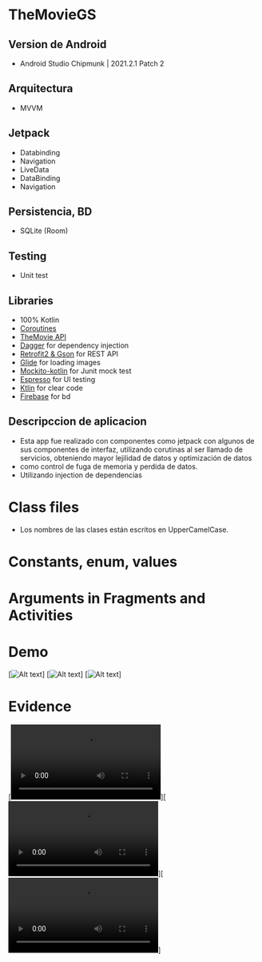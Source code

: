 # TheMovieGS

## Version de Android
* Android Studio Chipmunk | 2021.2.1 Patch 2

## Arquitectura
* MVVM

## Jetpack
* Databinding
* Navigation
* LiveData
* DataBinding
* Navigation

## Persistencia, BD
* SQLite (Room)

## Testing
* Unit test

## Libraries
- 100% Kotlin
- [Coroutines](https://github.com/Kotlin/kotlinx.coroutines)
- [TheMovie API](https://www.themoviedb.org)
- [Dagger](https://github.com/google/dagger) for dependency injection
- [Retrofit2 & Gson](https://github.com/square/retrofit) for REST API
- [Glide](https://github.com/bumptech/glide) for loading images
- [Mockito-kotlin](https://github.com/nhaarman/mockito-kotlin) for Junit mock test
- [Espresso](https://developer.android.com/training/testing/espresso) for UI testing
- [Ktlin](https://ktlint.github.io) for clear code
- [Firebase](https://firebase.google.com/) for bd

## Descripccion de aplicacion
* Esta app fue realizado con componentes como jetpack con algunos de sus componentes de interfaz, utilizando corutinas al ser llamado de servicios, obteniendo mayor lejilidad de datos y optimización de datos
* como control de fuga de memoria y perdida de datos.
* Utilizando injection de dependencias

# Class files ###
* Los nombres de las clases están escritos en UpperCamelCase.

# Constants, enum, values

# Arguments in Fragments and Activities ##

# Demo
[![Alt text](https://firebasestorage.googleapis.com/v0/b/pruebamvvm-44eef.appspot.com/o/Captura%20de%20Pantalla%202022-10-14%20a%20la(s)%2018.12.58.png?alt=media&token=2836be34-09fc-424b-93d8-fd46b166c6a0)]
[![Alt text](https://firebasestorage.googleapis.com/v0/b/pruebamvvm-44eef.appspot.com/o/Captura%20de%20Pantalla%202022-10-14%20a%20la(s)%2018.03.31.png?alt=media&token=97f34b12-34e5-4b87-bc76-79e66d334e52)]
[![Alt text](https://firebasestorage.googleapis.com/v0/b/pruebamvvm-44eef.appspot.com/o/Captura%20de%20Pantalla%202022-10-14%20a%20la(s)%2018.12.29.png?alt=media&token=aab601f9-5b1f-4d7e-918e-920be5d634a7)]

# Evidence
[![Alt text](https://firebasestorage.googleapis.com/v0/b/pruebamvvm-44eef.appspot.com/o/video_2.mov?alt=media&token=cfed01a7-24d2-41ff-b920-e071577e803f)][![Alt text](https://firebasestorage.googleapis.com/v0/b/pruebamvvm-44eef.appspot.com/o/video_3.mov?alt=media&token=3fe3a986-f4c7-4528-96c1-606a1387d77b)][![Alt text](https://firebasestorage.googleapis.com/v0/b/pruebamvvm-44eef.appspot.com/o/video_1.mov?alt=media&token=c7ca5ea3-218c-4eb6-8adf-07c41dab0a8b)]



